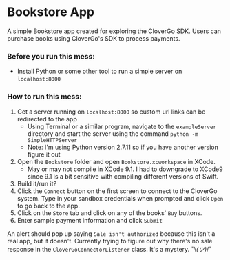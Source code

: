 # Bookstore App
A simple Bookstore app created for exploring the CloverGo SDK. Users can purchase books using CloverGo's SDK to process payments.

### Before you run this mess:
* Install Python or some other tool to run a simple server on `localhost:8000`

### How to run this mess:

1. Get a server running on `localhost:8000` so custom url links can be redirected to the app
    * Using Terminal or a similar program, navigate to the `exampleServer` directory and start the server using the command `python -m SimpleHTTPServer`
    * Note: I'm using Python version 2.7.11 so if you have another version figure it out
2. Open the `Bookstore` folder and open `Bookstore.xcworkspace` in XCode. 
    * May or may not compile in XCode 9.1. I had to downgrade to XCode9 since 9.1 is a bit sensitive with compiling different versions of Swift.
3. Build it/run it? 
4. Click the `Connect` button on the first screen to connect to the CloverGo system. Type in your sandbox credentials when prompted and click `Open` to go back to the app.
5. Click on the `Store` tab and click on any of the books' `Buy` buttons.
6. Enter sample payment information and click `Submit`

An alert should pop up saying `Sale isn't authorized` because this isn't a real app, but it doesn't. Currently trying to figure out why there's no sale response in the `CloverGoConnectorListener` class. It's a mystery.
¯\\_(ツ)_/¯
